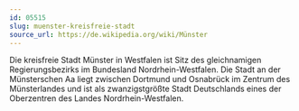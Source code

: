 ```yaml
---
id: 05515
slug: muenster-kreisfreie-stadt
source_url: https://de.wikipedia.org/wiki/Münster
---
```


Die kreisfreie Stadt Münster in Westfalen ist Sitz des gleichnamigen Regierungsbezirks im Bundesland Nordrhein-Westfalen. Die Stadt an der Münsterschen Aa liegt zwischen Dortmund und Osnabrück im Zentrum des Münsterlandes und ist als zwanzigstgrößte Stadt Deutschlands eines der Oberzentren des Landes Nordrhein-Westfalen.
